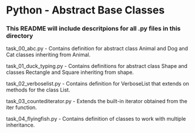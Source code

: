 # Python - Abstract Base Classes
### This README will include descritpions for all .py files in this directory

task_00_abc.py - Contains definition for abstract class Animal and Dog and Cat classes inheriting from Animal.

task_01_duck_typing.py - Contains definitions for abstract class Shape and classes Rectangle and Square inheriting from shape.

task_02_verboselist.py - Contains definition for VerboseList that extends on methods for the class List.

task_03_countediterator.py - Extends the built-in iterator obtained from the iter function.

task_04_flyingfish.py - Contains definition of classes to work with multiple inheritance.
